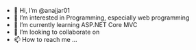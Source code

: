 - 👋 Hi, I’m @anajjar01
- 👀 I’m interested in Programming, especially web programming
- 🌱 I’m currently learning ASP.NET Core MVC 
- 💞️ I’m looking to collaborate on 
- 📫 How to reach me ...

<!---
anajjar01/anajjar01 is a ✨ special ✨ repository because its `README.md` (this file) appears on your GitHub profile.
You can click the Preview link to take a look at your changes.
--->
